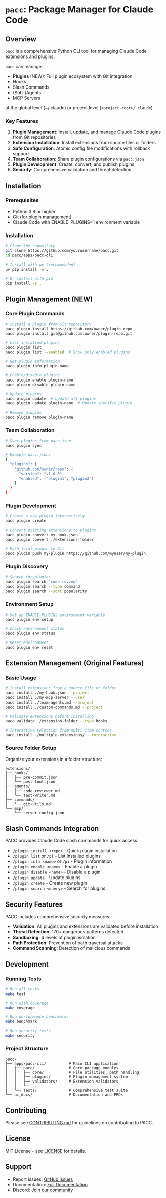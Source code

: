 # `pacc`: Package Manager for Claude Code

## Overview
`pacc` is a comprehensive Python CLI tool for managing Claude Code extensions and plugins.

`pacc` can manage:
- **Plugins** (NEW): Full plugin ecosystem with Git integration
- Hooks
- Slash Commands
- (Sub-)Agents
- MCP Servers

at the global level (~/.claude) or project level (`<project-root>/.claude`).

### Key Features
1. **Plugin Management**: Install, update, and manage Claude Code plugins from Git repositories
2. **Extension Installation**: Install extensions from source files or folders
3. **Safe Configuration**: Atomic config file modifications with rollback support
4. **Team Collaboration**: Share plugin configurations via `pacc.json`
5. **Plugin Development**: Create, convert, and publish plugins
6. **Security**: Comprehensive validation and threat detection

## Installation
### Prerequisites
- Python 3.8 or higher
- Git (for plugin management)
- Claude Code with ENABLE_PLUGINS=1 environment variable

### Installation
```bash
# Clone the repository
git clone https://github.com/yourusername/pacc.git
cd pacc/apps/pacc-cli

# Install with uv (recommended)
uv pip install -e .

# Or install with pip
pip install -e .
```

## Plugin Management (NEW)

### Core Plugin Commands
```bash
# Install a plugin from Git repository
pacc plugin install https://github.com/owner/plugin-repo
pacc plugin install git@github.com:owner/plugin-repo.git

# List installed plugins
pacc plugin list
pacc plugin list --enabled  # Show only enabled plugins

# Get plugin information
pacc plugin info plugin-name

# Enable/disable plugins
pacc plugin enable plugin-name
pacc plugin disable plugin-name

# Update plugins
pacc plugin update  # Update all plugins
pacc plugin update plugin-name  # Update specific plugin

# Remove plugins
pacc plugin remove plugin-name
```

### Team Collaboration
```bash
# Sync plugins from pacc.json
pacc plugin sync

# Example pacc.json:
{
  "plugins": {
    "github.com/owner/repo": {
      "version": "v1.0.0",
      "enabled": ["plugin1", "plugin2"]
    }
  }
}
```

### Plugin Development
```bash
# Create a new plugin interactively
pacc plugin create

# Convert existing extensions to plugins
pacc plugin convert my-hook.json
pacc plugin convert ./extensions-folder

# Push local plugin to Git
pacc plugin push my-plugin https://github.com/myuser/my-plugin
```

### Plugin Discovery
```bash
# Search for plugins
pacc plugin search "code review"
pacc plugin search --type command
pacc plugin search --sort popularity
```

### Environment Setup
```bash
# Set up ENABLE_PLUGINS environment variable
pacc plugin env setup

# Check environment status
pacc plugin env status

# Reset environment
pacc plugin env reset
```

## Extension Management (Original Features)

### Basic Usage
```bash
# Install extensions from a source file or folder
pacc install ./my-hook.json --project
pacc install ./my-mcp-server --user
pacc install ./team-agents.md --project
pacc install ./custom-commands.md --project

# Validate extensions before installing
pacc validate ./extension-folder --type hooks

# Interactive selection from multi-item sources
pacc install ./multiple-extensions/ --interactive
```

### Source Folder Setup
Organize your extensions in a folder structure:
```
extensions/
├── hooks/
│   ├── pre-commit.json
│   └── post-tool.json
├── agents/
│   ├── code-reviewer.md
│   └── test-writer.md
├── commands/
│   └── git-utils.md
└── mcp/
    └── server-config.json
```

## Slash Commands Integration

PACC provides Claude Code slash commands for quick access:
- `/plugin install <repo>` - Quick plugin installation
- `/plugin list` or `/pl` - List installed plugins
- `/plugin info <name>` or `/pi` - Plugin information
- `/plugin enable <name>` - Enable a plugin
- `/plugin disable <name>` - Disable a plugin
- `/plugin update` - Update plugins
- `/plugin create` - Create new plugin
- `/plugin search <query>` - Search for plugins

## Security Features

PACC includes comprehensive security measures:
- **Validation**: All plugins and extensions are validated before installation
- **Threat Detection**: 170+ dangerous patterns detected
- **Sandboxing**: 4 levels of plugin isolation
- **Path Protection**: Prevention of path traversal attacks
- **Command Scanning**: Detection of malicious commands

## Development

### Running Tests
```bash
# Run all tests
make test

# Run with coverage
make coverage

# Run performance benchmarks
make benchmark

# Run security tests
make security
```

### Project Structure
```
pacc/
├── apps/pacc-cli/          # Main CLI application
│   ├── pacc/               # Core package modules
│   │   ├── core/           # File utilities, path handling
│   │   ├── plugins/        # Plugin management system
│   │   ├── validators/     # Extension validators
│   │   └── ...
│   └── tests/              # Comprehensive test suite
└── ai_docs/                # Documentation and PRDs
```

## Contributing
Please see [CONTRIBUTING.md](CONTRIBUTING.md) for guidelines on contributing to PACC.

## License
MIT License - see [LICENSE](LICENSE) for details.

## Support
- Report issues: [GitHub Issues](https://github.com/yourusername/pacc/issues)
- Documentation: [Full Documentation](https://docs.pacc.dev)
- Discord: [Join our community](https://discord.gg/pacc)